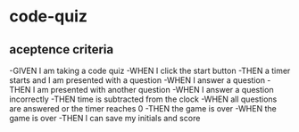 # code-quiz

## aceptence criteria 

-GIVEN I am taking a code quiz
-WHEN I click the start button
-THEN a timer starts and I am presented with a question
-WHEN I answer a question
-THEN I am presented with another question
-WHEN I answer a question incorrectly
-THEN time is subtracted from the clock
-WHEN all questions are answered or the timer reaches 0
-THEN the game is over
-WHEN the game is over
-THEN I can save my initials and score